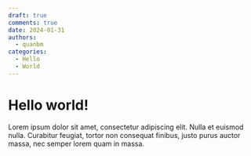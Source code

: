 ```yaml
---
draft: true 
comments: true
date: 2024-01-31
authors:
  - quanbm 
categories:
  - Hello
  - World
---
```


# Hello world!
Lorem ipsum dolor sit amet, consectetur adipiscing elit. Nulla et euismod
nulla. Curabitur feugiat, tortor non consequat finibus, justo purus auctor
massa, nec semper lorem quam in massa.
